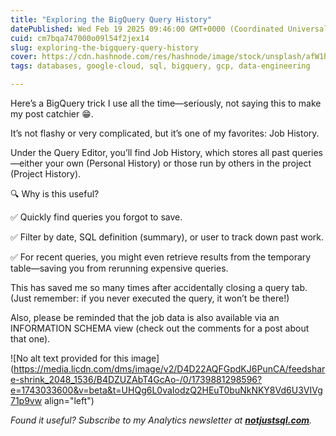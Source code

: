 ```yaml
---
title: "Exploring the BigQuery Query History"
datePublished: Wed Feb 19 2025 09:46:00 GMT+0000 (Coordinated Universal Time)
cuid: cm7bqa747000o09l54f2jex14
slug: exploring-the-bigquery-query-history
cover: https://cdn.hashnode.com/res/hashnode/image/stock/unsplash/afW1hht0NSs/upload/7044ae79c50580b2b3314f80f33f5bff.jpeg
tags: databases, google-cloud, sql, bigquery, gcp, data-engineering

---
```


Here’s a BigQuery trick I use all the time—seriously, not saying this to make my post catchier 😁.  
  
It’s not flashy or very complicated, but it’s one of my favorites: Job History.  
  
Under the Query Editor, you’ll find Job History, which stores all past queries—either your own (Personal History) or those run by others in the project (Project History).  
  
🔍 Why is this useful?  
  
✅ Quickly find queries you forgot to save.  
  
✅ Filter by date, SQL definition (summary), or user to track down past work.  
  
✅ For recent queries, you might even retrieve results from the temporary table—saving you from rerunning expensive queries.  
  
This has saved me so many times after accidentally closing a query tab. (Just remember: if you never executed the query, it won’t be there!)  
  
Also, please be reminded that the job data is also available via an INFORMATION SCHEMA view (check out the comments for a post about that one).

![No alt text provided for this image](https://media.licdn.com/dms/image/v2/D4D22AQFGpdKJ6PunCA/feedshare-shrink_2048_1536/B4DZUZAbT4GcAo-/0/1739881298596?e=1743033600&v=beta&t=UHQg6L0vaIodzQ2HEuT0buNkNKY8Vd6U3VIVg71p9vw align="left")

*Found it useful? Subscribe to my Analytics newsletter at* [***notjustsql.com***](https://notjustsql.com/)*.*